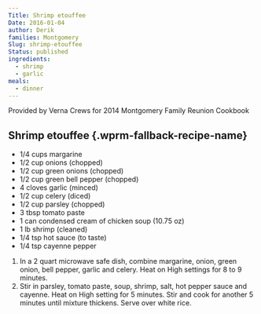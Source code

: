 ```yaml
---
Title: Shrimp etouffee
Date: 2016-01-04
author: Derik
families: Montgomery
Slug: shrimp-etouffee
Status: published
ingredients:
  - shrimp
  - garlic
meals:
  - dinner
---
```


Provided by Verna Crews for 2014 Montgomery Family Reunion Cookbook <!--WPRM Recipe 156-->

<div class="wprm-fallback-recipe">

Shrimp etouffee {.wprm-fallback-recipe-name}
---------------

<div class="wprm-fallback-recipe-ingredients">

-   1/4 cups margarine
-   1/2 cup onions (chopped)
-   1/2 cup green onions (chopped)
-   1/2 cup green bell pepper (chopped)
-   4 cloves garlic (minced)
-   1/2 cup celery (diced)
-   1/2 cup parsley (chopped)
-   3 tbsp tomato paste
-   1 can condensed cream of chicken soup (10.75 oz)
-   1 lb shrimp (cleaned)
-   1/4 tsp hot sauce (to taste)
-   1/4 tsp cayenne pepper

</div>

<div class="wprm-fallback-recipe-instructions">

1.  In a 2 quart microwave safe dish, combine margarine, onion, green onion, bell pepper, garlic and celery. Heat on High settings for 8 to 9 minutes.
2.  Stir in parsley, tomato paste, soup, shrimp, salt, hot pepper sauce and cayenne. Heat on High setting for 5 minutes. Stir and cook for another 5 minutes until mixture thickens. Serve over white rice.

</div>

<div class="wprm-fallback-recipe-notes">

</div>

</div>

<!--End WPRM Recipe-->
